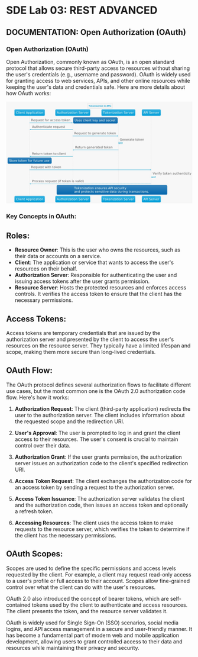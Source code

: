 # SDE Lab 03: REST ADVANCED
## DOCUMENTATION: Open Authorization (OAuth) 

### Open Authorization (OAuth)
Open Authorization, commonly known as OAuth, is an open standard protocol that allows secure third-party access to resources without sharing the user's credentials (e.g., username and password). OAuth is widely used for granting access to web services, APIs, and other online resources while keeping the user's data and credentials safe. Here are more details about how OAuth works:



![Tokenization in APIs](https://github.com/Yusuke-Sugihara/SDE_LAB3/blob/main/Images/Image_Tokenization.jpg)

### Key Concepts in OAuth:
## Roles:

- **Resource Owner**: This is the user who owns the resources, such as their data or accounts on a service.
- **Client**: The application or service that wants to access the user's resources on their behalf.
- **Authorization Server**: Responsible for authenticating the user and issuing access tokens after the user grants permission.
- **Resource Server**: Hosts the protected resources and enforces access controls. It verifies the access token to ensure that the client has the necessary permissions.

## Access Tokens:

Access tokens are temporary credentials that are issued by the authorization server and presented by the client to access the user's resources on the resource server. They typically have a limited lifespan and scope, making them more secure than long-lived credentials.

## OAuth Flow:

The OAuth protocol defines several authorization flows to facilitate different use cases, but the most common one is the OAuth 2.0 authorization code flow. Here's how it works:

1. **Authorization Request**: The client (third-party application) redirects the user to the authorization server. The client includes information about the requested scope and the redirection URI.

2. **User's Approval**: The user is prompted to log in and grant the client access to their resources. The user's consent is crucial to maintain control over their data.

3. **Authorization Grant**: If the user grants permission, the authorization server issues an authorization code to the client's specified redirection URI.

4. **Access Token Request**: The client exchanges the authorization code for an access token by sending a request to the authorization server.

5. **Access Token Issuance**: The authorization server validates the client and the authorization code, then issues an access token and optionally a refresh token.

6. **Accessing Resources**: The client uses the access token to make requests to the resource server, which verifies the token to determine if the client has the necessary permissions.

## OAuth Scopes:

Scopes are used to define the specific permissions and access levels requested by the client. For example, a client may request read-only access to a user's profile or full access to their account. Scopes allow fine-grained control over what the client can do with the user's resources.

OAuth 2.0 also introduced the concept of bearer tokens, which are self-contained tokens used by the client to authenticate and access resources. The client presents the token, and the resource server validates it.

OAuth is widely used for Single Sign-On (SSO) scenarios, social media logins, and API access management in a secure and user-friendly manner. It has become a fundamental part of modern web and mobile application development, allowing users to grant controlled access to their data and resources while maintaining their privacy and security.
